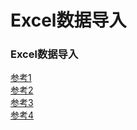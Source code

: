 # Excel数据导入

### Excel数据导入

[参考1](https://segmentfault.com/a/1190000010871341)\
[参考2](https://www.cnblogs.com/CQ-LQJ/p/5802371.html)\
[参考3](https://www.cnblogs.com/cllovewxq/p/9370727.html)\
[参考4](https://blog.csdn.net/hejunw/article/details/80222980)
